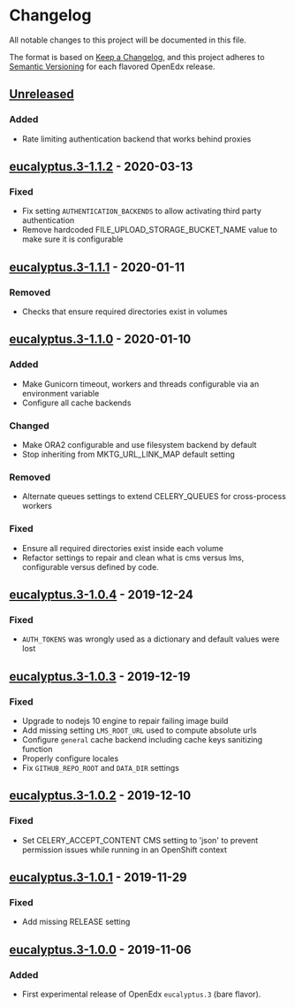 # Changelog

All notable changes to this project will be documented in this file.

The format is based on [Keep a Changelog](https://keepachangelog.com/en/1.0.0/),
and this project adheres to [Semantic
Versioning](https://semver.org/spec/v2.0.0.html) for each flavored OpenEdx
release.

## [Unreleased]

### Added

- Rate limiting authentication backend that works behind proxies

## [eucalyptus.3-1.1.2] - 2020-03-13

### Fixed

- Fix setting `AUTHENTICATION_BACKENDS` to allow activating third party authentication
- Remove hardcoded FILE_UPLOAD_STORAGE_BUCKET_NAME value to make sure it is configurable

## [eucalyptus.3-1.1.1] - 2020-01-11

### Removed

- Checks that ensure required directories exist in volumes

## [eucalyptus.3-1.1.0] - 2020-01-10

### Added

- Make Gunicorn timeout, workers and threads configurable via an environment 
  variable
- Configure all cache backends

### Changed

- Make ORA2 configurable and use filesystem backend by default
- Stop inheriting from MKTG_URL_LINK_MAP default setting

### Removed

- Alternate queues settings to extend CELERY_QUEUES for cross-process workers

### Fixed

- Ensure all required directories exist inside each volume
- Refactor settings to repair and clean what is cms versus lms, configurable
  versus defined by code.

## [eucalyptus.3-1.0.4] - 2019-12-24

### Fixed

- `AUTH_TOKENS` was wrongly used as a dictionary and default values were lost

## [eucalyptus.3-1.0.3] - 2019-12-19

### Fixed

- Upgrade to nodejs 10 engine to repair failing image build
- Add missing setting `LMS_ROOT_URL` used to compute absolute urls
- Configure `general` cache backend including cache keys sanitizing function
- Properly configure locales
- Fix `GITHUB_REPO_ROOT` and `DATA_DIR` settings

## [eucalyptus.3-1.0.2] - 2019-12-10

### Fixed

- Set CELERY_ACCEPT_CONTENT CMS setting to 'json' to prevent permission issues
  while running in an OpenShift context

## [eucalyptus.3-1.0.1] - 2019-11-29

### Fixed

- Add missing RELEASE setting

## [eucalyptus.3-1.0.0] - 2019-11-06

### Added

- First experimental release of OpenEdx `eucalyptus.3` (bare flavor).

[unreleased]: https://github.com/openfun/openedx-docker/compare/eucalyptus.3-1.1.2...HEAD
[eucalyptus.3-1.1.2]: https://github.com/openfun/openedx-docker/compare/eucalyptus.3-1.1.1...eucalyptus.3-1.1.2
[eucalyptus.3-1.1.1]: https://github.com/openfun/openedx-docker/compare/eucalyptus.3-1.1.0...eucalyptus.3-1.1.1
[eucalyptus.3-1.1.0]: https://github.com/openfun/openedx-docker/compare/eucalyptus.3-1.0.4...eucalyptus.3-1.1.0
[eucalyptus.3-1.0.4]: https://github.com/openfun/openedx-docker/compare/eucalyptus.3-1.0.3...eucalyptus.3-1.0.4
[eucalyptus.3-1.0.3]: https://github.com/openfun/openedx-docker/compare/eucalyptus.3-1.0.2...eucalyptus.3-1.0.3
[eucalyptus.3-1.0.2]: https://github.com/openfun/openedx-docker/compare/eucalyptus.3-1.0.1...eucalyptus.3-1.0.2
[eucalyptus.3-1.0.1]: https://github.com/openfun/openedx-docker/compare/eucalyptus.3-1.0.0...eucalyptus.3-1.0.1
[eucalyptus.3-1.0.0]: https://github.com/openfun/openedx-docker/releases/tag/eucalyptus.3-1.0.0

